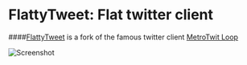 FlattyTweet: Flat twitter client
=======

####[FlattyTweet](https://unbearab1e.github.io/flattytweet) is a fork of the famous twitter client [MetroTwit Loop](http://metrotwit.com/beta)

![Screenshot](http://i.imgur.com/09CuCiV.png)
